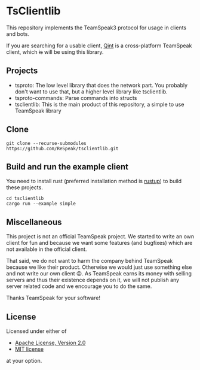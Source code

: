 # TsClientlib

This repository implements the TeamSpeak3 protocol for usage in clients and bots.

If you are searching for a usable client, [Qint](https://github.com/ReSpeak/Qint) is a cross-platform TeamSpeak client, which ~~is~~ will be using this library.

## Projects

 - tsproto: The low level library that does the network part. You probably don't want to use that, but a higher level library like tsclientlib.
 - tsproto-commands: Parse commands into structs
 - tsclientlib: This is the main product of this repository, a simple to use TeamSpeak library

## Clone

```
git clone --recurse-submodules https://github.com/ReSpeak/tsclientlib.git
```

## Build and run the example client

You need to install rust (preferred installation method is [rustup](https://rustup.rs/)) to build these projects.

```
cd tsclientlib
cargo run --example simple
```

## Miscellaneous

This project is not an official TeamSpeak project. We started to write an own client for fun and because we want some features (and bugfixes) which are not available in the official client.

That said, we do not want to harm the company behind TeamSpeak because we like their product. Otherwise we would just use something else and not write our own client 😉. As TeamSpeak earns its money with selling servers and thus their existence depends on it, we will not publish any server related code and we encourage you to do the same.

Thanks TeamSpeak for your software!

## License

Licensed under either of

 * [Apache License, Version 2.0](LICENSE-APACHE)
 * [MIT license](LICENSE-MIT)

at your option.
